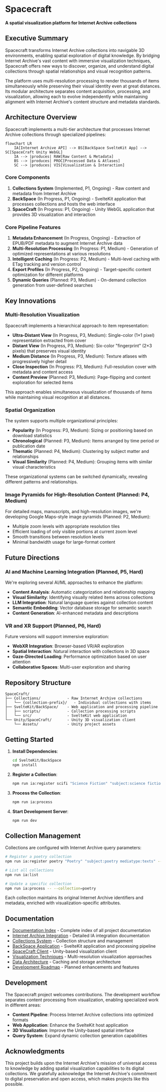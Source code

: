 # Spacecraft

**A spatial visualization platform for Internet Archive collections**

## Executive Summary

Spacecraft transforms Internet Archive collections into navigable 3D environments, enabling spatial exploration of digital knowledge. By bridging Internet Archive's vast content with immersive visualization techniques, Spacecraft offers new ways to discover, organize, and understand digital collections through spatial relationships and visual recognition patterns.

The platform uses multi-resolution processing to render thousands of items simultaneously while preserving their visual identity even at great distances. Its modular architecture separates content acquisition, processing, and visualization, allowing each to evolve independently while maintaining alignment with Internet Archive's content structure and metadata standards.

## Architecture Overview

Spacecraft implements a multi-tier architecture that processes Internet Archive collections through specialized pipelines:

```mermaid
flowchart LR
    IA[Internet Archive API] --> BS[BackSpace SvelteKit App] --> SC[SpaceCraft Unity WebGL]
    IA --> |produces| RAW[Raw Content & Metadata]
    BS --> |produces| PROC[Processed Data & Atlases]
    SC --> |produces| VIS[Visualization & Interaction]
```

### Core Components

1. **Collections System** (Implemented, P1, Ongoing) - Raw content and metadata from Internet Archive
2. **BackSpace** (In Progress, P1, Ongoing) - SvelteKit application that processes collections and hosts the web interface
3. **SpaceCraft** (In Progress: P1, Ongoing) - Unity WebGL application that provides 3D visualization and interaction

### Core Pipeline Features

1. **Metadata Enhancement** (In Progress, Ongoing) - Extraction of EPUB/PDF metadata to augment Internet Archive data
2. **Multi-Resolution Processing** (In Progress: P1, Medium) - Generation of optimized representations at various resolutions
3. **Intelligent Caching** (In Progress: P2, Medium) - Multi-level caching with ETag tracking and version control
4. **Export Profiles** (In Progress, P2, Ongoing) - Target-specific content optimization for different platforms
5. **Dynamic Queries** (Planned: P3, Medium) - On-demand collection generation from user-defined searches

## Key Innovations

### Multi-Resolution Visualization

Spacecraft implements a hierarchical approach to item representation:

- **Ultra-Distant View** (In Progress, P3, Medium): Single-color (1×1 pixel) representation extracted from cover
- **Distant View** (In Progress, P3, Medium): Six-color "fingerprint" (2×3 pixels) that preserves visual identity
- **Medium Distance** (In Progress, P3, Medium): Texture atlases with progressively higher detail
- **Close Inspection** (In Progress: P3, Medium): Full-resolution cover with metadata and content access
- **Content Preview** (Planned: P3, Medium): Page-flipping and content exploration for selected items

This approach enables simultaneous visualization of thousands of items while maintaining visual recognition at all distances.

### Spatial Organization

The system supports multiple organizational principles:

- **Popularity** (In Progress: P3, Medium): Sizing or positioning based on download statistics
- **Chronological** (Planned: P3, Medium): Items arranged by time period or publication date
- **Thematic** (Planned: P4, Medium): Clustering by subject matter and relationships
- **Visual Similarity** (Planned: P4, Medium): Grouping items with similar visual characteristics

These organizational systems can be switched dynamically, revealing different patterns and relationships.

### Image Pyramids for High-Resolution Content (Planned: P4, Medium)

For detailed maps, manuscripts, and high-resolution images, we're developing Google Maps-style image pyramids (Planned: P2, Medium):

- Multiple zoom levels with appropriate resolution tiles
- Efficient loading of only visible portions at current zoom level
- Smooth transitions between resolution levels
- Minimal bandwidth usage for large-format content

## Future Directions

### AI and Machine Learning Integration (Planned, P5, Hard)

We're exploring several AI/ML approaches to enhance the platform:

- **Content Analysis**: Automatic categorization and relationship mapping
- **Visual Similarity**: Identifying visually related items across collections
- **LLM Integration**: Natural language queries against collection content
- **Semantic Embedding**: Vector database storage for semantic search
- **Content Generation**: AI-enhanced metadata and descriptions

### VR and XR Support (Planned, P6, Hard)

Future versions will support immersive exploration:

- **WebXR Integration**: Browser-based VR/AR exploration
- **Spatial Interaction**: Natural interaction with collections in 3D space
- **Gaze-Directed Loading**: Performance optimization based on user attention
- **Collaborative Spaces**: Multi-user exploration and sharing

## Repository Structure

```
SpaceCraft/
├── Collections/            - Raw Internet Archive collections
│   └── {collection-prefix}/   - Individual collections with items
├── SvelteKit/BackSpace/    - Web application and processing pipeline
│   ├── scripts/            - Collection processing scripts
│   └── src/                - SvelteKit web application
└── Unity/SpaceCraft/       - Unity 3D visualization client
    └── Assets/             - Unity project assets
```

## Getting Started

1. **Install Dependencies**:
   ```bash
   cd SvelteKit/BackSpace
   npm install
   ```

2. **Register a Collection**:
   ```bash
   npm run ia:register scifi "Science Fiction" "subject:science fiction" --include-in-unity
   ```

3. **Process the Collection**:
   ```bash
   npm run ia:process
   ```

4. **Start Development Server**:
   ```bash
   npm run dev
   ```

## Collection Management

Collections are configured with Internet Archive query parameters:

```bash
# Register a poetry collection
npm run ia:register poetry "Poetry" "subject:poetry mediatype:texts" --sort="downloads desc" --limit=200

# List all collections
npm run ia:list

# Update a specific collection
npm run ia:process -- --collection=poetry
```

Each collection maintains its original Internet Archive identifiers and metadata, enriched with visualization-specific attributes.

## Documentation

- [Documentation Index](README-DOC-INDEX.md) - Complete index of all project documentation
- [Internet Archive Integration](README-IA-INTEGRATION.md) - Detailed IA integration documentation
- [Collections System](Collections/README.md) - Collection structure and management
- [BackSpace Application](README-BACKSPACE.md) - SvelteKit application and processing pipeline
- [SpaceCraft Client](README-SpaceCraft.md) - Unity-based visualization client
- [Visualization Techniques](README-VISUALIZATION.md) - Multi-resolution visualization approaches
- [Data Architecture](README-DATA-ARCHITECTURE.md) - Caching and storage architecture
- [Development Roadmap](README-TODO.md) - Planned enhancements and features

## Development

The Spacecraft project welcomes contributions. The development workflow separates content processing from visualization, enabling specialized work in different areas:

- **Content Pipeline**: Process Internet Archive collections into optimized formats
- **Web Application**: Enhance the SvelteKit host application
- **3D Visualization**: Improve the Unity-based spatial interface
- **Query System**: Expand dynamic collection generation capabilities

## Acknowledgments

This project builds upon the Internet Archive's mission of universal access to knowledge by adding spatial visualization capabilities to its digital collections. We gratefully acknowledge the Internet Archive's commitment to digital preservation and open access, which makes projects like this possible.

